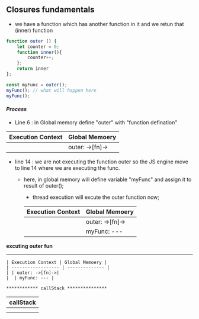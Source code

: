 ## Closures fundamentals


-  we have a function which has another function in it and we retun that (inner) function
```js
function outer () {
	let counter = 0;
	function inner(){
		counter++;
	};
	return inner
};

const myFunc = outer();
myFunc(); // what will happen here
myFunc(); 
```

#### *Process*

- Line 6 : in Global memory define "outer" with "function defination"

| Execution Context | Global Memoery |
| ------------------ | -------------- |
| | outer: ->[fn]->|

- line 14 : we are not executing the function outer so the JS engine move to line 14 where we are executing the func.
  - here, in global memory will define variable "myFunc" and assign  it to result of outer();
	- thread execution will excute the outer function now;

	| Execution Context | Global Memoery |
	| ------------------ | -------------- |
	| | outer: ->[fn]->|
	| | myFunc: --- |
 
 **excuting outer fun**                      
  ***************************
  
	| Execution Context | Global Memoery |
	| ------------------ | -------------- |
	| | outer: ->[fn]->|
	|  | myFunc: --- |

	************ callStack ***************
  |callStack|
  |--|
	| outer() |
	| global()|


